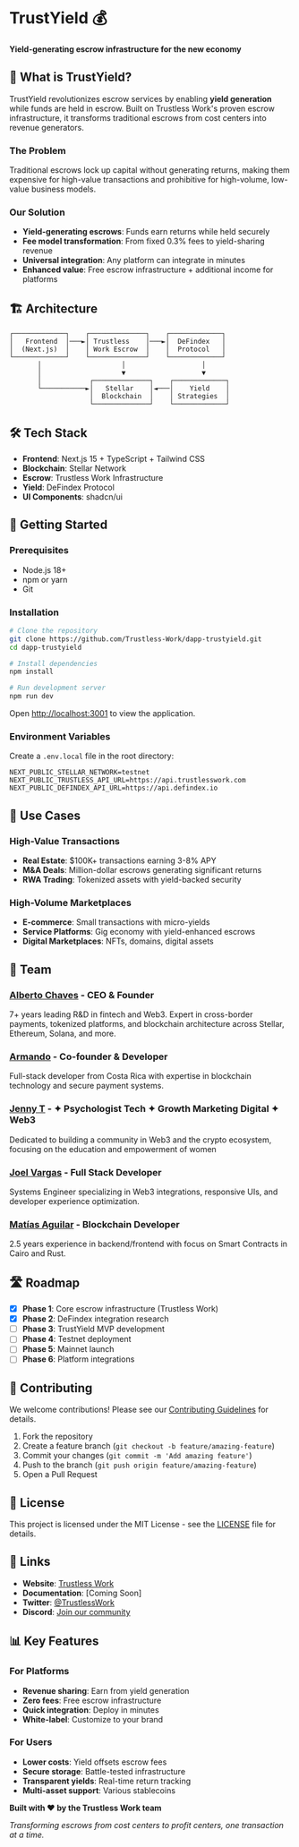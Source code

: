 # TrustYield 💰

**Yield-generating escrow infrastructure for the new economy**

## 🚀 What is TrustYield?

TrustYield revolutionizes escrow services by enabling **yield generation** while funds are held in escrow. Built on Trustless Work's proven escrow infrastructure, it transforms traditional escrows from cost centers into revenue generators.

### The Problem 
Traditional escrows lock up capital without generating returns, making them expensive for high-value transactions and prohibitive for high-volume, low-value business models.

### Our Solution
- **Yield-generating escrows**: Funds earn returns while held securely
- **Fee model transformation**: From fixed 0.3% fees to yield-sharing revenue
- **Universal integration**: Any platform can integrate in minutes
- **Enhanced value**: Free escrow infrastructure + additional income for platforms

## 🏗️ Architecture

```
┌─────────────┐    ┌──────────────┐    ┌─────────────┐
│   Frontend  │───►│ Trustless    │───►│  DeFindex   │
│  (Next.js)  │    │ Work Escrow  │    │  Protocol   │
└─────────────┘    └──────────────┘    └─────────────┘
       │                    │                   │
       │                    ▼                   ▼
       │            ┌──────────────┐    ┌─────────────┐
       └───────────►│   Stellar    │◄───│    Yield    │
                    │  Blockchain  │    │ Strategies  │
                    └──────────────┘    └─────────────┘
```

## 🛠️ Tech Stack

- **Frontend**: Next.js 15 + TypeScript + Tailwind CSS
- **Blockchain**: Stellar Network
- **Escrow**: Trustless Work Infrastructure
- **Yield**: DeFindex Protocol
- **UI Components**: shadcn/ui

## 🚀 Getting Started

### Prerequisites

- Node.js 18+ 
- npm or yarn
- Git

### Installation

```bash
# Clone the repository
git clone https://github.com/Trustless-Work/dapp-trustyield.git
cd dapp-trustyield

# Install dependencies
npm install

# Run development server
npm run dev
```

Open [http://localhost:3001](http://localhost:3001) to view the application.

### Environment Variables

Create a `.env.local` file in the root directory:

```env
NEXT_PUBLIC_STELLAR_NETWORK=testnet
NEXT_PUBLIC_TRUSTLESS_API_URL=https://api.trustlesswork.com
NEXT_PUBLIC_DEFINDEX_API_URL=https://api.defindex.io
```

## 📱 Use Cases

### High-Value Transactions
- **Real Estate**: $100K+ transactions earning 3-8% APY
- **M&A Deals**: Million-dollar escrows generating significant returns
- **RWA Trading**: Tokenized assets with yield-backed security

### High-Volume Marketplaces
- **E-commerce**: Small transactions with micro-yields
- **Service Platforms**: Gig economy with yield-enhanced escrows
- **Digital Marketplaces**: NFTs, domains, digital assets

## 🏢 Team

### [Alberto Chaves](https://x.com/TechRebelWorld) - CEO & Founder
7+ years leading R&D in fintech and Web3. Expert in cross-border payments, tokenized platforms, and blockchain architecture across Stellar, Ethereum, Solana, and more.

### [Armando](https://x.com/Armando_Code) - Co-founder & Developer  
Full-stack developer from Costa Rica with expertise in blockchain technology and secure payment systems.

### [Jenny T](https://x.com/jennyt_eth) - ✦ Psychologist Tech ✦ Growth Marketing Digital ✦ Web3  
Dedicated to building a community in Web3 and the crypto ecosystem, focusing on the education and empowerment of women

### [Joel Vargas](https://x.com/joel20vargas) - Full Stack Developer
Systems Engineer specializing in Web3 integrations, responsive UIs, and developer experience optimization.

### [Matías Aguilar](https://x.com/aguilar1x1) - Blockchain Developer
2.5 years experience in backend/frontend with focus on Smart Contracts in Cairo and Rust.

## 🛣️ Roadmap

- [x] **Phase 1**: Core escrow infrastructure (Trustless Work)
- [x] **Phase 2**: DeFindex integration research
- [ ] **Phase 3**: TrustYield MVP development
- [ ] **Phase 4**: Testnet deployment
- [ ] **Phase 5**: Mainnet launch
- [ ] **Phase 6**: Platform integrations

## 🤝 Contributing

We welcome contributions! Please see our [Contributing Guidelines](CONTRIBUTING.md) for details.

1. Fork the repository
2. Create a feature branch (`git checkout -b feature/amazing-feature`)
3. Commit your changes (`git commit -m 'Add amazing feature'`)
4. Push to the branch (`git push origin feature/amazing-feature`)
5. Open a Pull Request

## 📄 License

This project is licensed under the MIT License - see the [LICENSE](LICENSE) file for details.

## 🔗 Links

- **Website**: [Trustless Work](https://trustlesswork.com)
- **Documentation**: [Coming Soon]
- **Twitter**: [@TrustlessWork](https://twitter.com/trustlesswork)
- **Discord**: [Join our community](https://discord.gg/trustlesswork)

## 📊 Key Features

### For Platforms
- **Revenue sharing**: Earn from yield generation
- **Zero fees**: Free escrow infrastructure
- **Quick integration**: Deploy in minutes
- **White-label**: Customize to your brand

### For Users
- **Lower costs**: Yield offsets escrow fees
- **Secure storage**: Battle-tested infrastructure
- **Transparent yields**: Real-time return tracking
- **Multi-asset support**: Various stablecoins



**Built with ❤️ by the Trustless Work team**

*Transforming escrows from cost centers to profit centers, one transaction at a time.*
